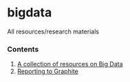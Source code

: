 # bigdata
All resources/research materials

### Contents
1. [A collection of resources on Big Data](http://www.datasciencecentral.com/group/resources/forum/topics/comprehensive-list-of-data-science-resources)
2. [Reporting to Graphite](https://dropwizard.github.io/metrics/3.1.0/manual/graphite/)
